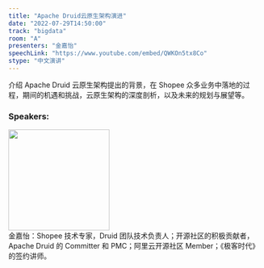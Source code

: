 ```yaml
---
title: "Apache Druid云原生架构演进"
date: "2022-07-29T14:50:00"
track: "bigdata"
room: "A"
presenters: "金嘉怡"
speechLink: "https://www.youtube.com/embed/QWKOn5tx8Co"
stype: "中文演讲"
---
```

介绍 Apache Druid 云原生架构提出的背景，在 Shopee 众多业务中落地的过程，期间的机遇和挑战，云原生架构的深度剖析，以及未来的规划与展望等。
 ### Speakers: 
 <img src="images/speaker/1033.png" width="200" /><br>金嘉怡：Shopee 技术专家，Druid 团队技术负责人；开源社区的积极贡献者，Apache Druid 的 Committer 和 PMC；阿里云开源社区 Member；《极客时代》的签约讲师。

 